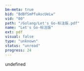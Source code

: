 ```yaml
---
bm-meta: true
bid: "BdBfSmPfuAscUeLw"
vid: "00"
path: "/Golang/Let's Go-标注版.pdf"
name: "Let's Go-标注版"
ext: pdf
visual: false
type: "unknown"
status: "unread"
progress: 24
---
```

undefined